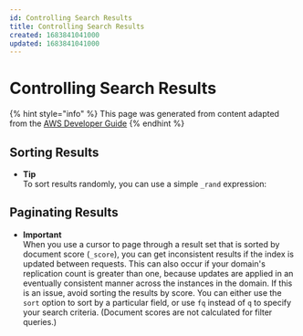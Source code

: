 ```yaml
---
id: Controlling Search Results
title: Controlling Search Results
created: 1683841041000
updated: 1683841041000
---
```

# Controlling Search Results

{% hint style="info" %}
This page was generated from content adapted from the [AWS Developer Guide](https://github.com/awsdocs/amazon-cloudsearch-developer-guide.git)
{% endhint %}

## Sorting Results

- **Tip**  
To sort results randomly, you can use a simple `_rand` expression:


## Paginating Results

- **Important**  
When you use a cursor to page through a result set that is sorted by document score \(`_score`\), you can get inconsistent results if the index is updated between requests\. This can also occur if your domain's replication count is greater than one, because updates are applied in an eventually consistent manner across the instances in the domain\. If this is an issue, avoid sorting the results by score\. You can either use the `sort` option to sort by a particular field, or use `fq` instead of `q` to specify your search criteria\. \(Document scores are not calculated for filter queries\.\)

